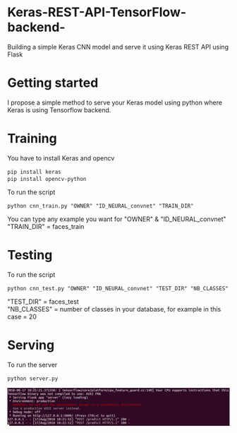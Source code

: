 # Keras-REST-API-TensorFlow-backend-
Building a simple Keras CNN model and serve it using Keras REST API using Flask

# Getting started
I propose a simple method to serve your Keras model using python where Keras is using Tensorflow backend.

# Training
You have to install Keras and opencv

```
pip install keras
pip install opencv-python
```
To run the script 
```
python cnn_train.py "OWNER" "ID_NEURAL_convnet" "TRAIN_DIR"
```
You can type any example you want for "OWNER" & "ID_NEURAL_convnet" <br />
"TRAIN_DIR" = faces_train

# Testing 
To run the script 
```
python cnn_test.py "OWNER" "ID_NEURAL_convnet" "TEST_DIR" "NB_CLASSES"
```
"TEST_DIR" = faces_test <br />
"NB_CLASSES" = number of classes in your database, for example in this case = 20

# Serving
To run the server
```
python server.py
```
![Screenshot](server.png)
